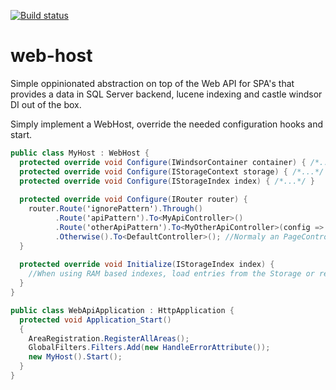 [![Build status](https://ci.appveyor.com/api/projects/status/lj72kp8ldr5wuu2t/branch/master?svg=true)](https://ci.appveyor.com/project/jeme/web-host/branch/nsw)

web-host
========

Simple oppinionated abstraction on top of the Web API for SPA's that provides a data in SQL Server backend, lucene indexing and castle windsor DI out of the box.

Simply implement a WebHost, override the needed configuration hooks and start.

```C#
public class MyHost : WebHost {
  protected override void Configure(IWindsorContainer container) { /*...*/ }
  protected override void Configure(IStorageContext storage) { /*...*/ }
  protected override void Configure(IStorageIndex index) { /*...*/ }
  
  protected override void Configure(IRouter router) {
    router.Route('ignorePattern').Through()
          .Route('apiPattern').To<MyApiController>()
          .Route('otherApiPattern').To<MyOtherApiController>(config => config.Set.Defaults(new {}));
          .Otherwise().To<DefaultController>(); //Normaly an PageController returning the SPA application.
  }
  
  protected override void Initialize(IStorageIndex index) {
    //When using RAM based indexes, load entries from the Storage or restore it from a Cache.
  }
}

public class WebApiApplication : HttpApplication {
  protected void Application_Start()
  {
    AreaRegistration.RegisterAllAreas();
    GlobalFilters.Filters.Add(new HandleErrorAttribute());
    new MyHost().Start();
  }
}
```
